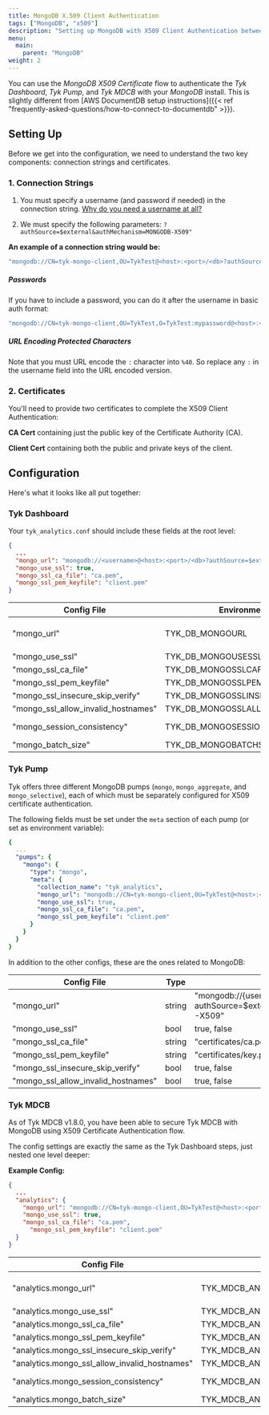 ```yaml
---
title: MongoDB X.509 Client Authentication
tags: ["MongoDB", "x509"]
description: "Setting up MongoDB with X509 Client Authentication between Tyk Components"
menu:
  main:
    parent: "MongoDB"
weight: 2
---
```


You can use the *MongoDB X509 Certificate* flow to authenticate the *Tyk Dashboard*, *Tyk Pump*, and *Tyk MDCB* with your *MongoDB* install.  This is slightly different from [AWS DocumentDB setup instructions]({{< ref "frequently-asked-questions/how-to-connect-to-documentdb" >}}).

## Setting Up

Before we get into the configuration, we need to understand the two key components: connection strings and certificates.

### 1. Connection Strings


1) You must specify a username (and password if needed) in the connection string.  [Why do you need a username at all?](https://docs.mongodb.com/manual/tutorial/configure-x509-client-authentication/)

2) We must specify the following parameters: `?authSource=$external&authMechanism=MONGODB-X509"`

**An example of a connection string would be:**

```bash
"mongodb://CN=tyk-mongo-client,OU=TykTest@<host>:<port>/<db>?authSource=$external&authMechanism=MONGODB-X509"
```

##### Passwords
If you have to include a password, you can do it after the username in basic auth format:

```bash
"mongodb://CN=tyk-mongo-client,OU=TykTest,O=TykTest:mypassword@<host>:<port>/<db>?authSource=$external&authMechanism=MONGODB-X509"
```

##### URL Encoding Protected Characters
Note that you must URL encode the `:` character into `%40`.   So replace any `:` in the username field into the URL encoded version.

### 2. Certificates

You'll need to provide two certificates to complete the X509 Client Authentication:

**CA Cert** containing just the public key of the Certificate Authority (CA).

**Client Cert** containing both the public and private keys of the client.

## Configuration

Here's what it looks like all put together:

### Tyk Dashboard
Your `tyk_analytics.conf` should include these fields at the root level:

```json
{
  ...
  "mongo_url": "mongodb://<username>@<host>:<port>/<db>?authSource=$external&authMechanism=MONGODB-X509",
  "mongo_use_ssl": true,
  "mongo_ssl_ca_file": "ca.pem",
  "mongo_ssl_pem_keyfile": "client.pem"
}
```

| Config File           | Environment Variable | Type   | Examples
| ---                   | --                   | ----   | ---- |
| "mongo_url"                       | TYK_DB_MONGOURL      | string | "mongodb://{username}@{host}:{port}/{db}?authSource=$external&authMechanism=MONGODB-X509" |
| "mongo_use_ssl"                   | TYK_DB_MONGOUSESSL      | bool | true, false |
| "mongo_ssl_ca_file"               | TYK_DB_MONGOSSLCAFILE      | string | "certificates/ca.pem" |
| "mongo_ssl_pem_keyfile"           | TYK_DB_MONGOSSLPEMKEYFILE      | string | "certificates/key.pem" |
| "mongo_ssl_insecure_skip_verify"  | TYK_DB_MONGOSSLINSECURESKIPVERIFY      | bool | true, false |
| "mongo_ssl_allow_invalid_hostnames" | TYK_DB_MONGOSSLALLOWINVALIDHOSTNAMES      | bool | true, false |
| "mongo_session_consistency"       | TYK_DB_MONGOSESSIONCONSISTENCY      | string | "strong", "eventual", or "monotonic". default is "strong" |
| "mongo_batch_size"                | TYK_DB_MONGOBATCHSIZE      | int | Default "2000", min "100" |


### Tyk Pump
Tyk offers three different MongoDB pumps (`mongo`, `mongo_aggregate`, and `mongo_selective`), each of which must be separately configured for X509 certificate authentication. 

The following fields must be set under the `meta` section of each pump (or set as environment variable):

```yaml
{ 
  ...
  "pumps": {
    "mongo": {
      "type": "mongo",
      "meta": {
        "collection_name": "tyk_analytics",
        "mongo_url": "mongodb://CN=tyk-mongo-client,OU=TykTest@<host>:<port>/<db>?authSource=$external&authMechanism=MONGODB-X509",
        "mongo_use_ssl": true,
        "mongo_ssl_ca_file": "ca.pem",
        "mongo_ssl_pem_keyfile": "client.pem"
      }
    }
  }
}
```

In addition to the other configs, these are the ones related to MongoDB:

| Config File           | Type  | Examples
| -- | -- | --
"mongo_url" | string     | "mongodb://{username}@{host}:{port}/{db}?authSource=$external&authMechanism=MONGODB-X509" |   
"mongo_use_ssl" | bool | true, false |
"mongo_ssl_ca_file" | string      | "certificates/ca.pem" |  
“mongo_ssl_pem_keyfile" | string     | "certificates/key.pem" |     
"mongo_ssl_insecure_skip_verify" | bool     | true, false |     
"mongo_ssl_allow_invalid_hostnames" | bool         | true, false | 

### Tyk MDCB

As of Tyk MDCB v1.8.0, you have been able to secure Tyk MDCB with MongoDB using X509 Certificate Authentication flow.

The config settings are exactly the same as the Tyk Dashboard steps, just nested one level deeper:

**Example Config:**
```json
{
  ...
  "analytics": {
    "mongo_url": "mongodb://CN=tyk-mongo-client,OU=TykTest@<host>:<port>/<db>?authSource=$external&authMechanism=MONGODB-X509",
    "mongo_use_ssl": true,
    "mongo_ssl_ca_file": "ca.pem",
      "mongo_ssl_pem_keyfile": "client.pem"
  }
}
```
| Config File           | Environment Variable | Type   | Examples
| ---                   | --                   | ----   | ---- |
"analytics.mongo_url" | TYK_MDCB_ANALYTICSCONFIG_MONGOURL | string   |  "mongodb://{username}@{host}:{port}/{db}?authSource=$external&authMechanism=MONGODB-X509"
"analytics.mongo_use_ssl" | TYK_MDCB_ANALYTICSCONFIG_MONGOUSESSL | bool | true, false |
"analytics.mongo_ssl_ca_file" | TYK_MDCB_ANALYTICSCONFIG_MONGOSSLCAFILE | string |  "certificates/ca.pem" |
"analytics.mongo_ssl_pem_keyfile" | TYK_MDCB_ANALYTICSCONFIG_MONGOSSLPEMKEYFILE | string | "certificates/key.pem" |
"analytics.mongo_ssl_insecure_skip_verify" | TYK_MDCB_ANALYTICSCONFIG_MONGOSSLINSECURESKIPVERIFY | bool | true, false |
"analytics.mongo_ssl_allow_invalid_hostnames" | TYK_MDCB_ANALYTICSCONFIG_MONGOSSLALLOWINVALIDHOSTNAMES | bool  | true, false |
"analytics.mongo_session_consistency" | TYK_MDCB_ANALYTICSCONFIG_MONGOSESSIONCONSISTENCY | string |  "strong", "eventual", or "monotonic". default is "strong" |
"analytics.mongo_batch_size" |  TYK_MDCB_ANALYTICSCONFIG_MONGOBATCHSIZE | int |  Default "2000", min "100" |
